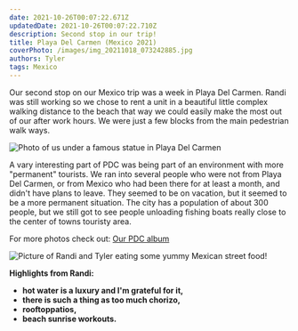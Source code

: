 ```yaml
---
date: 2021-10-26T00:07:22.671Z 
updatedDate: 2021-10-26T00:07:22.710Z
description: Second stop in our trip!
title: Playa Del Carmen (Mexico 2021)
coverPhoto: /images/img_20211018_073242885.jpg
authors: Tyler
tags: Mexico
---
```

Our second stop on our Mexico trip was a week in Playa Del Carmen. Randi was still working so we chose to rent a unit in a beautiful little complex walking distance to the beach that way we could easily make the most out of our after work hours. We were just a few blocks from the main pedestrian walk ways.

![Photo of us under a famous statue in Playa Del Carmen](/images/img_20211018_073452065_hdr.jpg "Photo of us under a famous statue in Playa Del Carmen")

A vary interesting part of PDC was being part of an environment with more "permanent" tourists. We ran into several people who were not from Playa Del Carmen, or from Mexico who had been there for at least a month, and didn't have plans to leave. They seemed to be on vacation, but it seemed to be a more permanent situation. The city has a population of about 300 people, but we still got to see people unloading fishing boats really close to the center of towns touristy area.

For more photos check out: [Our PDC album](< https://photos.app.goo.gl/ST3w3B85oSMnKSkN6>)

![Picture of Randi and Tyler eating some yummy Mexican street food!](/images/img_20211023_171517147_hdr.jpg "We finally got a marquesita!")

**Highlights from Randi:** 

* **hot water is a luxury and I'm grateful for it,** 
* **there is such a thing as too much chorizo,** 
* **rooftoppatios,** 
* **beach sunrise workouts.**